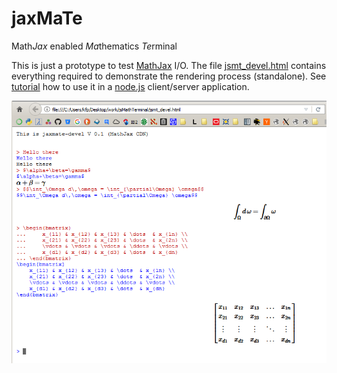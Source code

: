 # jaxMaTe
Math*Jax* enabled *Ma*thematics *Te*rminal

This is just a prototype to test [MathJax](https://www.mathjax.org/) I/O.
The file [jsmt_devel.html](devel/jsmt_devel.html) contains everything required to demonstrate the rendering process (standalone).
See [tutorial](tutorial/jaxmate.rst) how to use it in a [node.js](https://nodejs.org/en/) client/server application.

![jaxmate](tutorial/jaxmate_devel.png)
